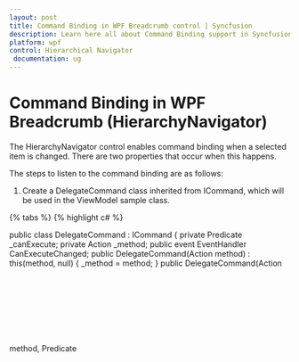 ```yaml
---
layout: post
title: Command Binding in WPF Breadcrumb control | Syncfusion
description: Learn here all about Command Binding support in Syncfusion WPF Breadcrumb (HierarchyNavigator) control and more.
platform: wpf
control: Hierarchical Navigator
 documentation: ug
---
```


# Command Binding in WPF Breadcrumb (HierarchyNavigator)

The HierarchyNavigator control enables command binding when a selected item is changed. There are two properties that occur when this happens.

The steps to listen to the command binding are as follows:

1. Create a DelegateCommand class inherited from ICommand, which will be used in the ViewModel sample class.

{% tabs %}
{% highlight c# %}

public class DelegateCommand : ICommand
{
	private Predicate<object> _canExecute;
	private Action<object> _method;
	public event EventHandler CanExecuteChanged;
	public DelegateCommand(Action<object> method)
	: this(method, null)
	{
		_method = method;
	}
	public DelegateCommand(Action<object> method, Predicate<object> canExecute)
	{
		_method = method;
		_canExecute = canExecute;
	}
	public bool CanExecute(object parameter)
	{
		if (_canExecute == null)
		{
		return true;
		}
		return _canExecute(parameter);
	}
	public void Execute(object parameter)
	{
    	_method.Invoke(parameter);
	}
}

{% endhighlight %}
{% endtabs %}

2. Create the ViewModel sample class, to bind the command in the sample WPF application.

{% tabs %}
{% highlight c# %}

public class ViewModel : INotifyPropertyChanged
{
	public event PropertyChangedEventHandler PropertyChanged;
	private DelegateCommand _myCommand1;
	private string _lastCommand = "Syncfusion";
	public string LastCommand
	{
		get
		{
            return _lastCommand;
		}
		private set
		{
    		_lastCommand = value;
    		PropertyChanged(this, new PropertyChangedEventArgs("LastCommand"));
		}
	}
	public DelegateCommand SelectedItemCommand
	{
    	get
		{
    		if (_myCommand1 == null)
    		_myCommand1 = new DelegateCommand(MyCommand1Method);
    		return _myCommand1;
		}
	}
	private void MyCommand1Method(object parameter)
	{
		if(parameter as Syncfusion.Windows.Tools.Controls.HierarchyNavigatorItem != null)
		LastCommand = (parameter as Syncfusion.Windows.Tools.Controls.HierarchyNavigatorItem).Content.ToString();
	}
}

{% endhighlight %}
{% endtabs %}

1. Bind the command in the HierarchyNavigator control.
2. To do this, create a new instance of the ViewModel sample class and set DataContext for the parent StackPanel. This will reflect changes in the children. Whenever the selected item changes, the TextBox Text value will change.

{% tabs %}
{% highlight xaml %}

<StackPanel Name="CommandBindingStackPanel">
<StackPanel.DataContext>
<local:ViewModel />
</StackPanel.DataContext>
<syncfusion:HierarchyNavigator Name="hierarchyNavigator1" 
        VerticalAlignment="Center" 
		Command="{Binding SelectedItemCommand}"
		Items="{StaticResource NavigationSampleData}" />
<TextBlock Text="Selected Item" VerticalAlignment="Center" FontWeight="Bold" />
<TextBox Text="{Binding LastCommand}" Height="50" IsReadOnly="True" Margin="2" />
</StackPanel>

{% endhighlight %}
{% endtabs %}
